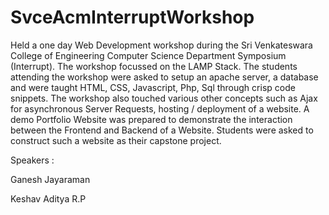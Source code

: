 # SvceAcmInterruptWorkshop
Held a one day Web Development workshop during the Sri Venkateswara College of Engineering Computer Science Department Symposium (Interrupt). The workshop focussed on the LAMP Stack. The students attending the workshop were asked to setup an apache server, a database and were taught HTML, CSS, Javascript, Php, Sql through crisp code snippets. The workshop also touched various other concepts such as Ajax for asynchronous Server Requests, hosting / deployment of a website. A demo Portfolio Website was prepared to demonstrate the interaction between the Frontend and Backend of  a Website. Students were asked to construct such a website as their capstone project.

Speakers :

Ganesh Jayaraman 

Keshav Aditya R.P 
